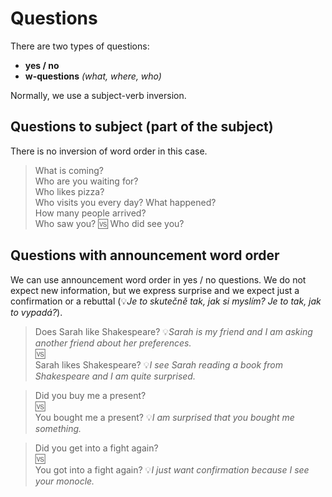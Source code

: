 # Questions

There are two types of questions:

* **yes / no**
* **w-questions** *(what, where, who)*

Normally, we use a subject-verb inversion.

## Questions to subject (part of the subject)

There is no inversion of word order in this case.

> What is coming? <br/>
> Who are you waiting for? <br/>
> Who likes pizza? <br/>
> Who visits you every day?
> What happened? <br/>
> How many people arrived? <br/>
> Who saw you? 🆚 Who did see you? <br/>

## Questions with announcement word order

We can use announcement word order in yes / no questions. We do not expect new information, but we express surprise and
we expect just a confirmation or a rebuttal (💡*Je to skutečně tak, jak si myslím? Je to tak, jak to vypadá?*).

> Does Sarah like Shakespeare? 💡*Sarah is my friend and I am asking another friend about her preferences.* <br/>
> 🆚 <br/>
> Sarah likes Shakespeare? 💡*I see Sarah reading a book from Shakespeare and I am quite surprised.* <br/>

> Did you buy me a present? <br/>
> 🆚 <br/>
> You bought me a present? 💡*I am surprised that you bought me something.* <br/>

> Did you get into a fight again? <br/>
> 🆚 <br/>
> You got into a fight again? 💡*I just want confirmation because I see your monocle.* <br/>
